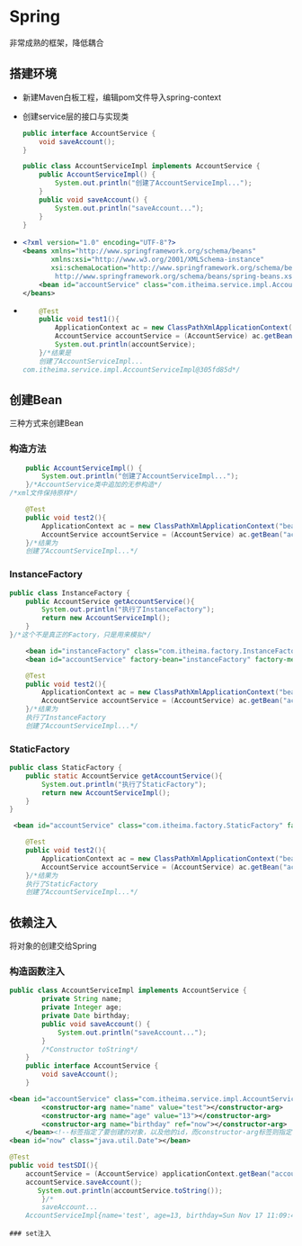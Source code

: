 # Spring

非常成熟的框架，降低耦合

## 搭建环境

*   新建Maven白板工程，编辑pom文件导入spring-context

*   创建service层的接口与实现类

    ```java
    public interface AccountService {
        void saveAccount();
    }
    
    public class AccountServiceImpl implements AccountService {
        public AccountServiceImpl() {
            System.out.println("创建了AccountServiceImpl...");
        }
        public void saveAccount() {
            System.out.println("saveAccount...");
        }
    }
    ```

*   ```xml
    <?xml version="1.0" encoding="UTF-8"?>
    <beans xmlns="http://www.springframework.org/schema/beans"
           xmlns:xsi="http://www.w3.org/2001/XMLSchema-instance"
           xsi:schemaLocation="http://www.springframework.org/schema/beans
            http://www.springframework.org/schema/beans/spring-beans.xsd">
        <bean id="accountService" class="com.itheima.service.impl.AccountServiceImpl"></bean><!--指定实现类，并给一个id用来标明新建的类id-->
    </beans>
    ```

*   ```java
        @Test
        public void test1(){
            ApplicationContext ac = new ClassPathXmlApplicationContext("bean.xml");
            AccountService accountService = (AccountService) ac.getBean("accountService");
            System.out.println(accountService);
        }/*结果是
        创建了AccountServiceImpl...
    com.itheima.service.impl.AccountServiceImpl@305fd85d*/
    ```

    

## 创建Bean

三种方式来创建Bean

### 构造方法

```java
    public AccountServiceImpl() {
        System.out.println("创建了AccountServiceImpl...");
    }/*AccountService类中追加的无参构造*/
/*xml文件保持原样*/
```

```java
    @Test
    public void test2(){
        ApplicationContext ac = new ClassPathXmlApplicationContext("bean.xml");
        AccountService accountService = (AccountService) ac.getBean("accountService");
    }/*结果为
    创建了AccountServiceImpl...*/
```

### InstanceFactory

```java
public class InstanceFactory {
    public AccountService getAccountService(){
        System.out.println("执行了InstanceFactory");
        return new AccountServiceImpl();
    }
}/*这个不是真正的Factory，只是用来模拟*/
```

```xml
    <bean id="instanceFactory" class="com.itheima.factory.InstanceFactory"></bean>
    <bean id="accountService" factory-bean="instanceFactory" factory-method="getAccountService"></bean><!--指定了先创建InstanceFactory,再通过这个工程来创建，标签用来指定是哪个工厂，以及创建Bean的方法-->
```

```java
    @Test
    public void test2(){
        ApplicationContext ac = new ClassPathXmlApplicationContext("bean.xml");
        AccountService accountService = (AccountService) ac.getBean("accountService");
    }/*结果为
    执行了InstanceFactory
	创建了AccountServiceImpl...*/
```

### StaticFactory

```java
public class StaticFactory {
    public static AccountService getAccountService(){
        System.out.println("执行了StaticFactory");
        return new AccountServiceImpl();
    }
}
```

```xml
 <bean id="accountService" class="com.itheima.factory.StaticFactory" factory-method="getAccountService"></bean><!--静态工厂不需要手动创建-->
```

```java
    @Test
    public void test2(){
        ApplicationContext ac = new ClassPathXmlApplicationContext("bean.xml");
        AccountService accountService = (AccountService) ac.getBean("accountService");
    }/*结果为
    执行了StaticFactory
	创建了AccountServiceImpl...*/
```

## 依赖注入

将对象的创建交给Spring

### 构造函数注入


```java
public class AccountServiceImpl implements AccountService {
        private String name;
        private Integer age;
        private Date birthday;
        public void saveAccount() {
            System.out.println("saveAccount...");
        }
        /*Constructor toString*/
    }
    public interface AccountService {
        void saveAccount();
    }
```

```xml
<bean id="accountService" class="com.itheima.service.impl.AccountServiceImpl">
        <constructor-arg name="name" value="test"></constructor-arg>
        <constructor-arg name="age" value="13"></constructor-arg>
        <constructor-arg name="birthday" ref="now"></constructor-arg>
    </bean><!--标签指定了要创建的对象，以及他的id，而constructor-arg标签则指定了他们构造函数要创建的内容，使用name-value对来确定初始化哪个属性，其中，date因为需要转换而使用了ref标签，ref类型为其他Bean类型，需要注明id-->
<bean id="now" class="java.util.Date"></bean>
```

```java
@Test
public void testSDI(){
    accountService = (AccountService) applicationContext.getBean("accountService");
    accountService.saveAccount();
       System.out.println(accountService.toString());
        }/*
        saveAccount...
    AccountServiceImpl{name='test', age=13, birthday=Sun Nov 17 11:09:49 CST 2019}*/
```

    ### set注入


​    

